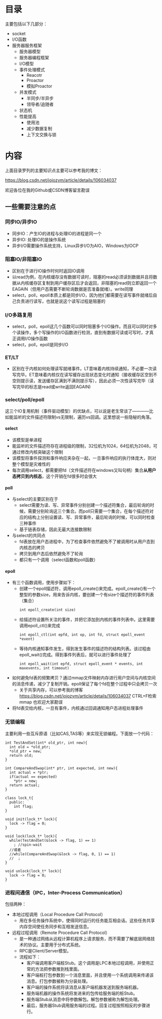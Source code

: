 # 目录

主要包括以下几部分：
- socket
- I/O函数
- 服务器服务框架
  - 服务器模型
  - 服务器编程框架
  - I/O模型
  - 事件处理模式
    - Reacotr
    - Proactor
    - 模拟Proactor
  - 并发模式
    - 半同步/半异步
    - 领导者/追随者
  - 状态机
  - 性能提高
    - 使用池
    - 减少数据复制
    - 上下文交换与锁


# 内容
  
上面目录罗列的主要知识点主要可以参考我的博文：

https://blog.csdn.net/jojozym/article/details/106034037

欢迎各位在我的Github或CSDN博客留言勘误
## 一些需要注意的点
### 同步IO/异步IO
- 同步IO：产生IO的进程与处理IO的进程是同一个
- 异步IO: 处理IO的是操作系统
- 异步I/O需要操作系统支持，Linux异步I/O为AIO，Windows为IOCP
### 阻塞IO/非阻塞IO
- 区别在于进行IO操作时何时返回IO调用
- 以read为例，在内核缓存没有数据可读时，阻塞的read必须读到数据并且将数据从内核缓存区复制到用户缓存区后才会返回，非阻塞的read则立即返回一个EAGAIN（但用户态需要不断轮询数据是否准备就绪）。write同理
- select，poll，epoll本质上都是同步I/O，因为他们都需要在读写事件就绪后自己负责进行读写，也就是说这个读写过程是阻塞的
### I/O多路复用
- select，poll，epoll这几个函数可以同时阻塞多个I/O操作。而且可以同时对多个读操作，多个写操作的I/O函数进行检测，直到有数据可读或可写时，才真正调用I/O操作函数
- select，poll，epoll是同步I/O
### ET/LT
- 区别在于内核如何处理读写就绪事件。LT意味着内核持续通知，不必要一次读写完毕。ET意味着内核仅在读写缓存出现状态变化时通知（接收缓存区空到不空则提示读，发送缓存区满到不满则提示写），因此必须一次性读写完毕（读写完毕的标志是read或write返回EAGAIN)
### select/poll/epoll

这三个IO复用机制（事件驱动模型）的优缺点，可以说是老生常谈了————比如能监听的文件描述符限制vs无限制，遍历vs回调。这里想说一些隐秘的角落。
#### select
- 该模型是单进程
- 能监听的文件描述符存在进程级的限制，32位机为1024，64位机为2048，可通过修改内核突破这个限制
- 该模型将事件探测和事件响应夹杂在一起，一旦事件响应的执行体庞大，则对整个模型是灾难性的
- 每次调用select，都需要把fd（文件描述符在windows又叫句柄）集合**从用户态拷贝到内核态**，这个开销在fd很多时会很大
#### poll
- 与select的主要区别在于
  - select需要为读、写、异常事件分别创建一个描述符集合，最后轮询的时候，需要分别轮询这三个集合。而poll只需要一个集合，在每个描述符对应的结构上分别设置读、写、异常事件，最后轮询的时候，可以同时检查三种事件
  - 基于链表存储，因此无最大连接数限制
- 与select的共同点
  - fd表放在用户态进程中，为了检查事件依然避免不了被调用时从用户态到内核态的拷贝
  - 拷贝到用户态后依然避免不了轮询
  - 都只有一个调用（select函数和poll函数）
#### epoll
  - 有三个函数调用，使用步骤如下：
    - 创建一个epoll描述符，调用epoll_create()来完成。epoll_create()有一个整型的参数size，用来告诉内核，要创建一个有size个描述符的事件列表（集合）
      ```
      int epoll_create(int size)
      ```
    - 给描述符设置所关注的事件，并把它添加到内核的事件列表中。这里需要调用epoll_ctl()来完成
      ```
      int epoll_ctl(int epfd, int op, int fd, struct epoll_event *event)
      ```
    - 等待内核通知事件发生，得到发生事件的描述符的结构列表。该过程由epoll_wait()完成。得到事件列表后，就可以进行事件处理了
      ```
      int epoll_wait(int epfd, struct epoll_event * events, int maxevents, int timeout)
      ```
  - 如何避免fd表的频繁拷贝？通过mmap文件映射内存进行用户空间与内核空间的消息传递，减少了复制开销。epoll保证了每个fd在整个过程中只会拷贝一次
    - 关于共享内存，可以参考我的博客 https://blog.csdn.net/jojozym/article/details/106034037 CTRL+F检索mmap 也欢迎大家勘误
  - 将fd表交给内核，一旦有事件，内核通过回调通知用户态进程处理事件
  
### 无锁编程
  主要利用一些互斥原语（比如CAS,TAS等）来实现无锁编程。下面放一个代码：
  ```
  int TestAndSet(int* old_ptr, int new){
    int old = *old_ptr;
    *old_ptr = new;
    return old;
  }
  
  int CompareAndSwap(int* ptr, int expected, int new){
    int actual = *ptr;
    if(actual == expected)
      *ptr = new;
    return actual;
  }
  
  class lock_t{
    public:
      int flag;
  }
  
  void init(lock_t* lock){
    lock -> flag = 0;
  }
  
  void lock(lock_t* lock){
    while(TestAndSet(&lock -> flag, 1) == 1)
      ; //spin-wait
    //或者
    //while(CompareAndSwap(&lock -> flag, 0, 1) == 1)
    //  ;
  }
  
  void unlock(lock_t* lock){
    lock -> flag = 0;
  }
  ```
### 进程间通信（IPC，Inter-Process Communication）
包括两种：
- 本地过程调用（Local Procedure Call Protocol）
  - 用在多任务操作系统中，使得同时运行的任务能互相会话。这些任务共享内存空间使任务同步和互相发送信息。
- 远程过程调用（Remote Procedure Call Protocol）
  - 是一种通过网络从远程计算机程序上请求服务，而不需要了解底层网络技术的协议。主要用于分布式系统。
  - RPC是Client/Server模型。
  - 流程如下：
    - 客户端调用客户端桩Stub。这个调用是LPC本地过程调用，并使用正常的方法把参数推到栈里面。
    - 客户端桩打包参数到一个消息里面，并且使用一个系统调用来传递该消息。打包参数被称为分装处理。
    - 客户端的操作系统将该消息从客户端机器发送到服务端机器。
    - 服务端机器的操作系统将发进来的包传给服务端的桩Stub。
    - 服务端Stub从消息中将参数解包。解包参数被称为解包处理。
    - 最后，服务器Stub调用服务端的过程。回复过程按照相反的步骤进行。



